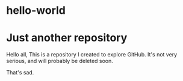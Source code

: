# hello-world

Just another repository
==============
Hello all,
This is a repository I created to explore GitHub. It's not very serious, and will probably be deleted soon.

That's sad.

